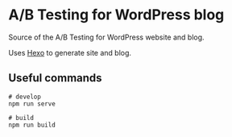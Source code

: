 # A/B Testing for WordPress blog

Source of the A/B Testing for WordPress website and blog.

Uses [Hexo](https://hexo.io) to generate site and blog.

## Useful commands

```
# develop
npm run serve

# build
npm run build
```
